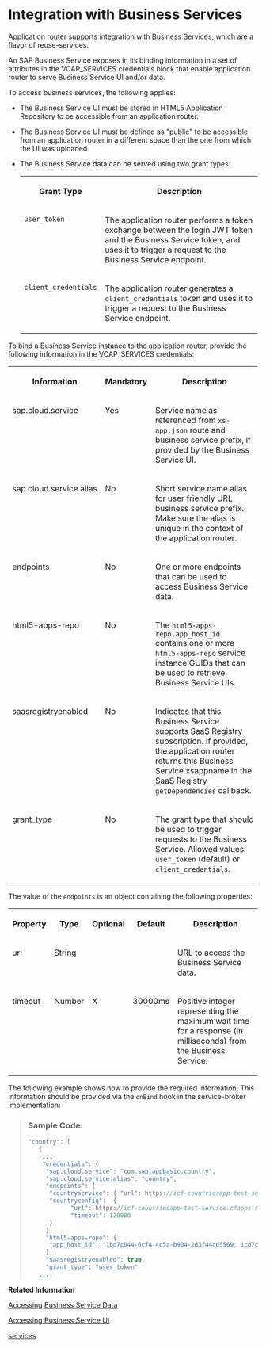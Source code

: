 <!-- loiof6337cd6065a42b59579c069256072ec -->

# Integration with Business Services

Application router supports integration with Business Services, which are a flavor of reuse-services.

An SAP Business Service exposes in its binding information in a set of attributes in the VCAP\_SERVICES credentials block that enable application router to serve Business Service UI and/or data.

To access business services, the following applies:

-   The Business Service UI must be stored in HTML5 Application Repository to be accessible from an application router.

-   The Business Service UI must be defined as "public" to be accessible from an application router in a different space than the one from which the UI was uploaded.

-   The Business Service data can be served using two grant types:


    <table>
    <tr>
    <th valign="top">

    Grant Type


    
    </th>
    <th valign="top">

    Description


    
    </th>
    </tr>
    <tr>
    <td valign="top">
    
    `user_token`


    
    </td>
    <td valign="top">
    
    The application router performs a token exchange between the login JWT token and the Business Service token, and uses it to trigger a request to the Business Service endpoint.


    
    </td>
    </tr>
    <tr>
    <td valign="top">
    
    `client_credentials`


    
    </td>
    <td valign="top">
    
    The application router generates a `client_credentials` token and uses it to trigger a request to the Business Service endpoint.


    
    </td>
    </tr>
    </table>
    

To bind a Business Service instance to the application router, provide the following information in the VCAP\_SERVICES credentials:


<table>
<tr>
<th valign="top">

Information



</th>
<th valign="top">

Mandatory



</th>
<th valign="top">

Description



</th>
</tr>
<tr>
<td valign="top">

sap.cloud.service



</td>
<td valign="top">

Yes



</td>
<td valign="top">

Service name as referenced from `xs-app.json` route and business service prefix, if provided by the Business Service UI.



</td>
</tr>
<tr>
<td valign="top">

sap.cloud.service.alias



</td>
<td valign="top">

No



</td>
<td valign="top">

Short service name alias for user friendly URL business service prefix. Make sure the alias is unique in the context of the application router.



</td>
</tr>
<tr>
<td valign="top">

endpoints



</td>
<td valign="top">

No



</td>
<td valign="top">

One or more endpoints that can be used to access Business Service data.



</td>
</tr>
<tr>
<td valign="top">

html5-apps-repo



</td>
<td valign="top">

No



</td>
<td valign="top">

The `html5-apps-repo.app_host_id` contains one or more `html5-apps-repo` service instance GUIDs that can be used to retrieve Business Service UIs.



</td>
</tr>
<tr>
<td valign="top">

saasregistryenabled



</td>
<td valign="top">

No



</td>
<td valign="top">

Indicates that this Business Service supports SaaS Registry subscription. If provided, the application router returns this Business Service xsappname in the SaaS Registry `getDependencies` callback.



</td>
</tr>
<tr>
<td valign="top">

grant\_type



</td>
<td valign="top">

No



</td>
<td valign="top">

The grant type that should be used to trigger requests to the Business Service. Allowed values: `user_token` \(default\) or `client_credentials`.



</td>
</tr>
</table>

The value of the `endpoints` is an object containing the following properties:


<table>
<tr>
<th valign="top">

Property



</th>
<th valign="top">

Type



</th>
<th valign="top">

Optional



</th>
<th valign="top">

Default



</th>
<th valign="top">

Description



</th>
</tr>
<tr>
<td valign="top">

url



</td>
<td valign="top">

String



</td>
<td valign="top">

 



</td>
<td valign="top">

 



</td>
<td valign="top">

URL to access the Business Service data.



</td>
</tr>
<tr>
<td valign="top">

timeout



</td>
<td valign="top">

Number



</td>
<td valign="top">

X



</td>
<td valign="top">

30000ms



</td>
<td valign="top">

Positive integer representing the maximum wait time for a response \(in milliseconds\) from the Business Service.



</td>
</tr>
</table>

The following example shows how to provide the required information. This information should be provided via the `onBind` hook in the service-broker implementation:

> ### Sample Code:  
> ```java
> "country": [
>    {
>     ...
>     "credentials": {
>      "sap.cloud.service": "com.sap.appbasic.country", 
>      "sap.cloud.service.alias": "country",            
>      "endpoints": {                                   
>       "countryservice": { "url": https://icf-countriesapp-test-service.cfapps.sap.hana.ondemand.com/odata/v2/countryservice"},
>       "countryconfig":  { 
>             "url": https://icf-countriesapp-test-service.cfapps.sap.hana.ondemand.com/rest/v1/countryconfig",
>             "timeout": 120000 
>       }
>      },
>      "html5-apps-repo": {                           
>       "app_host_id": "1bd7c044-6cf4-4c5a-b904-2d3f44cd5569, 1cd7c044-6cf4-4c5a-b904-2d3f44cd54445"
>      },
>      "saasregistryenabled": true,
>      "grant_type": "user_token"
>    ....
> ```

**Related Information**  


[Accessing Business Service Data](accessing-business-service-data-783809d.md "This section describes how the application router accesses the Business Service data.")

[Accessing Business Service UI](accessing-business-service-ui-0f1f92e.md "This section provides information about accessing Business Services UIs that are stored in HTML5 Application Repository.")

[services](services-92741fa.md "Specify options for a service in your application.")

